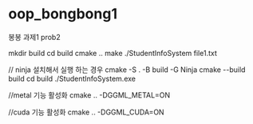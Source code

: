 # oop_bongbong1
봉봉 과제1 prob2

mkdir build 
cd build
cmake ..
make
./StudentInfoSystem file1.txt


// ninja 설치해서 실행 하는 경우
cmake -S . -B build -G Ninja
cmake --build build
cd build
./StudentInfoSystem.exe

//metal 기능 활성화
cmake .. -DGGML_METAL=ON

//cuda 기능 활성화
cmake .. -DGGML_CUDA=ON
